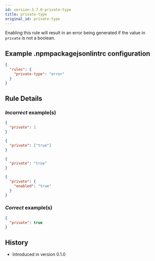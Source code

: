```yaml
---
id: version-3.7.0-private-type
title: private-type
original_id: private-type
---
```


Enabling this rule will result in an error being generated if the value in `private` is not a boolean.

## Example .npmpackagejsonlintrc configuration

```json
{
  "rules": {
    "private-type": "error"
  }
}
```

## Rule Details

### *Incorrect* example(s)

```json
{
  "private": 1
}
```

```json
{
  "private": ["true"]
}
```

```json
{
  "private": "true"
}
```

```json
{
  "private": {
    "enabled": "true"
  }
}
```

### *Correct* example(s)

```json
{
  "private": true
}
```

## History

* Introduced in version 0.1.0
